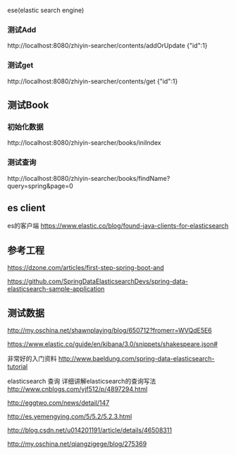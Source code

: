 
ese(elastic search engine) 




### 测试Add
http://localhost:8080/zhiyin-searcher/contents/addOrUpdate
{"id":1}

### 测试get
http://localhost:8080/zhiyin-searcher/contents/get
{"id":1}


## 测试Book

### 初始化数据
http://localhost:8080/zhiyin-searcher/books/iniIndex
### 测试查询
http://localhost:8080/zhiyin-searcher/books/findName?query=spring&page=0


## es client
es的客户端
https://www.elastic.co/blog/found-java-clients-for-elasticsearch


## 参考工程

https://dzone.com/articles/first-step-spring-boot-and

https://github.com/SpringDataElasticsearchDevs/spring-data-elasticsearch-sample-application

## 测试数据

http://my.oschina.net/shawnplaying/blog/650712?fromerr=WVQdE5E6

https://www.elastic.co/guide/en/kibana/3.0/snippets/shakespeare.json#


非常好的入门资料
http://www.baeldung.com/spring-data-elasticsearch-tutorial

elasticsearch 查询
详细讲解elasticsearch的查询写法
http://www.cnblogs.com/yjf512/p/4897294.html

http://eggtwo.com/news/detail/147

http://es.yemengying.com/5/5.2/5.2.3.html

http://blog.csdn.net/u014201191/article/details/46508311

http://my.oschina.net/qiangzigege/blog/275369
